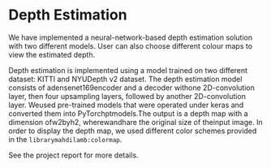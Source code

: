 # Depth Estimation

We have implemented a neural-network-based depth estimation solution with two different models. User can also choose different colour maps to view the estimated depth.

Depth estimation is implemented using a model trained on two different dataset:  KITTI and NYUDepth v2 dataset. The depth estimation model consists of adensenet169encoder and a decoder withone 2D-convolution layer,  then four upsampling layers,  followed by another 2D-convolution layer.  Weused pre-trained models that were operated under keras and converted them into PyTorchptmodels.The  output  is  a  depth  map  with  a  dimension  ofw2byh2,  wherewandhare  the  original  size  of  theinput image.  In order to display the depth map, we used different color schemes provided in the `librarymahdilamb:colormap`.

See the project report for more details.